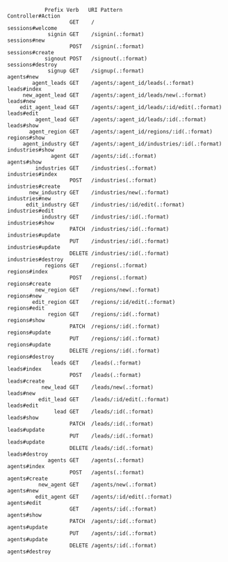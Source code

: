                 Prefix Verb   URI Pattern                                                                              Controller#Action
                        GET    /                                                                                        sessions#welcome
                 signin GET    /signin(.:format)                                                                        sessions#new
                        POST   /signin(.:format)                                                                        sessions#create
                signout POST   /signout(.:format)                                                                       sessions#destroy
                 signup GET    /signup(.:format)                                                                        agents#new
            agent_leads GET    /agents/:agent_id/leads(.:format)                                                        leads#index
         new_agent_lead GET    /agents/:agent_id/leads/new(.:format)                                                    leads#new
        edit_agent_lead GET    /agents/:agent_id/leads/:id/edit(.:format)                                               leads#edit
             agent_lead GET    /agents/:agent_id/leads/:id(.:format)                                                    leads#show
           agent_region GET    /agents/:agent_id/regions/:id(.:format)                                                  regions#show
         agent_industry GET    /agents/:agent_id/industries/:id(.:format)                                               industries#show
                  agent GET    /agents/:id(.:format)                                                                    agents#show
             industries GET    /industries(.:format)                                                                    industries#index
                        POST   /industries(.:format)                                                                    industries#create
           new_industry GET    /industries/new(.:format)                                                                industries#new
          edit_industry GET    /industries/:id/edit(.:format)                                                           industries#edit
               industry GET    /industries/:id(.:format)                                                                industries#show
                        PATCH  /industries/:id(.:format)                                                                industries#update
                        PUT    /industries/:id(.:format)                                                                industries#update
                        DELETE /industries/:id(.:format)                                                                industries#destroy
                regions GET    /regions(.:format)                                                                       regions#index
                        POST   /regions(.:format)                                                                       regions#create
             new_region GET    /regions/new(.:format)                                                                   regions#new
            edit_region GET    /regions/:id/edit(.:format)                                                              regions#edit
                 region GET    /regions/:id(.:format)                                                                   regions#show
                        PATCH  /regions/:id(.:format)                                                                   regions#update
                        PUT    /regions/:id(.:format)                                                                   regions#update
                        DELETE /regions/:id(.:format)                                                                   regions#destroy
                  leads GET    /leads(.:format)                                                                         leads#index
                        POST   /leads(.:format)                                                                         leads#create
               new_lead GET    /leads/new(.:format)                                                                     leads#new
              edit_lead GET    /leads/:id/edit(.:format)                                                                leads#edit
                   lead GET    /leads/:id(.:format)                                                                     leads#show
                        PATCH  /leads/:id(.:format)                                                                     leads#update
                        PUT    /leads/:id(.:format)                                                                     leads#update
                        DELETE /leads/:id(.:format)                                                                     leads#destroy
                 agents GET    /agents(.:format)                                                                        agents#index
                        POST   /agents(.:format)                                                                        agents#create
              new_agent GET    /agents/new(.:format)                                                                    agents#new
             edit_agent GET    /agents/:id/edit(.:format)                                                               agents#edit
                        GET    /agents/:id(.:format)                                                                    agents#show
                        PATCH  /agents/:id(.:format)                                                                    agents#update
                        PUT    /agents/:id(.:format)                                                                    agents#update
                        DELETE /agents/:id(.:format)                                                                    agents#destroy
